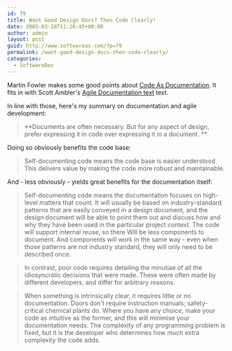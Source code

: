 ```yaml
---
id: 79
title: Want Good Design Docs? Then Code Clearly!
date: 2005-03-28T11:26:45+00:00
author: admin
layout: post
guid: http://www.softwareas.com/?p=79
permalink: /want-good-design-docs-then-code-clearly/
categories:
  - SoftwareDev
---
```

Martin Fowler makes some good points about <a href="http://martinfowler.com/bliki/CodeAsDocumentation.html">Code As Documentation</a>. It fits in with Scott Ambler's [Agile Documentation text](http://www.agilemodeling.com/essays/agileDocumentation.htm) text.

In line with those, here's my summary on documentation and agile development:

> **Documents are often necessary. But for any aspect of design, prefer expressing it in code over expressing it in a document. **

Doing so obviously benefits the code base:

> Self-documenting code means the code base is easier understood. This delivers value by making the code more robust and maintainable.

And - less obviously - yields great benefits for the documentation itself:

> Self-documenting code means the documentation focuses on high-level matters that count. It will usually be based on industry-standard patterns that are easily conveyed in a design document, and the design document will be able to point them out and discuss how and why they have been used in the particular project context. The code will support internal reuse, so there Will be less components to document. And components will work in the same way - even when those patterns are not industry standard, they will only need to be described once.

> In contrast, poor code requires detailing the minutiae of all the idiosyncratic decisions that were made. These were often made by different developers, and differ for arbitrary reasons.

> When something is intrinsically clear, it requires little or no documentation. Doors don't require instruction manuals; safety-critical chemical plants do. Where you have any choice, make your code as intuitive as the former, and this will minimise your documentation needs. The complexity of any programming problem is fixed, but it is the developer who determines how much extra complexity the code adds.
